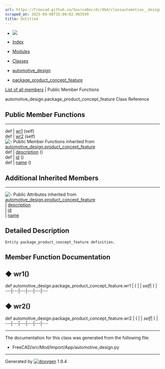 ```yaml
---
url: https://freecad.github.io/SourceDoc/dc/db4/classautomotive__design_1_1package__product__concept__feature.html
scraped_at: 2025-09-08T15:09:02.983599
title: Untitled
---
```


  * [ ![](https://www.freecad.org/svg/logo-freecad.svg) ](https://freecadweb.org "FreeCAD")
  * [Index](../../index.html "Index")
  * [Modules](../../modules.html "Modules list")
  * [Classes](../../annotated.html "Annotated list")

  * [automotive_design](../../d4/ddf/namespaceautomotive__design.html)
  * [package_product_concept_feature](../../dc/db4/classautomotive__design_1_1package__product__concept__feature.html)

[List of all members](../../d0/d91/classautomotive__design_1_1package__product__concept__feature-members.html) | Public Member Functions

automotive_design.package_product_concept_feature Class Reference

##  Public Member Functions  
  
---  
def | [wr1](../../dc/db4/classautomotive__design_1_1package__product__concept__feature.html#a8379d946a9d1d041d7f926bd44e98fda) (self)  
def | [wr2](../../dc/db4/classautomotive__design_1_1package__product__concept__feature.html#aa259c3a1fb97a93adc349af5ade75c2e) (self)  
![-](../../closed.png) Public Member Functions inherited from
[automotive_design.product_concept_feature](../../d5/d33/classautomotive__design_1_1product__concept__feature.html)  
def | [description](../../d5/d33/classautomotive__design_1_1product__concept__feature.html#a4d02373bea0e81f46b1a41ccec6c922d) ()  
def | [id](../../d5/d33/classautomotive__design_1_1product__concept__feature.html#a91dc9c6ca9937f82e8611a6799677c60) ()  
def | [name](../../d5/d33/classautomotive__design_1_1product__concept__feature.html#a748dfd8eaf6efa57f4ec4972f338873f) ()  
  
##  Additional Inherited Members  
  
---  
![-](../../closed.png) Public Attributes inherited from
[automotive_design.product_concept_feature](../../d5/d33/classautomotive__design_1_1product__concept__feature.html)  
|
[description](../../d5/d33/classautomotive__design_1_1product__concept__feature.html#ac9d9a2f745bc134f17611b95a79c27eb)  
|
[id](../../d5/d33/classautomotive__design_1_1product__concept__feature.html#a59f05d0602e4ebedc81bf71d6c0a7599)  
|
[name](../../d5/d33/classautomotive__design_1_1product__concept__feature.html#a91ce0e077d88a98ed24e8ed22f029361)  
  
## Detailed Description

    
    
    Entity package_product_concept_feature definition.

## Member Function Documentation

## ◆ wr1()

def automotive_design.package_product_concept_feature.wr1  | ( |  | _self_| ) |   
---|---|---|---|---|---  
  
## ◆ wr2()

def automotive_design.package_product_concept_feature.wr2  | ( |  | _self_| ) |   
---|---|---|---|---|---  
  
* * *

The documentation for this class was generated from the following file:

  * FreeCAD/src/Mod/Import/App/automotive_design.py

* * *

Generated by
[![doxygen](../../doxygen.svg)](https://www.doxygen.org/index.html) 1.9.4

